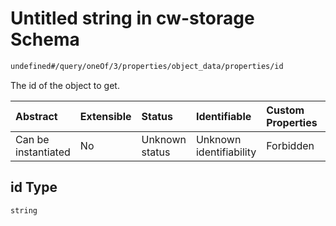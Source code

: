 # Untitled string in cw-storage Schema

```txt
undefined#/query/oneOf/3/properties/object_data/properties/id
```

The id of the object to get.

| Abstract            | Extensible | Status         | Identifiable            | Custom Properties | Additional Properties | Access Restrictions | Defined In                                                         |
| :------------------ | :--------- | :------------- | :---------------------- | :---------------- | :-------------------- | :------------------ | :----------------------------------------------------------------- |
| Can be instantiated | No         | Unknown status | Unknown identifiability | Forbidden         | Allowed               | none                | [cw-storage.json\*](schema/cw-storage.json "open original schema") |

## id Type

`string`
